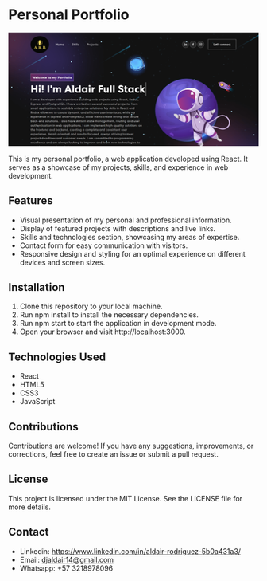 # Personal Portfolio

![Portfolio Screenshoot](src/images/portfolioScreenshot.png)

This is my personal portfolio, a web application developed using React. It serves as a showcase of my projects, skills, and experience in web development.

## Features

- Visual presentation of my personal and professional information.
- Display of featured projects with descriptions and live links.
- Skills and technologies section, showcasing my areas of expertise.
- Contact form for easy communication with visitors.
- Responsive design and styling for an optimal experience on different devices and screen sizes.

## Installation

1. Clone this repository to your local machine.
2. Run npm install to install the necessary dependencies.
3. Run npm start to start the application in development mode.
4. Open your browser and visit http://localhost:3000.

## Technologies Used

- React
- HTML5
- CSS3
- JavaScript

## Contributions

Contributions are welcome! If you have any suggestions, improvements, or corrections, feel free to create an issue or submit a pull request.

## License

This project is licensed under the MIT License. See the LICENSE file for more details.

## Contact

- Linkedin: https://www.linkedin.com/in/aldair-rodriguez-5b0a431a3/
- Email: djaldair14@gmail.com
- Whatsapp: +57 3218978096
